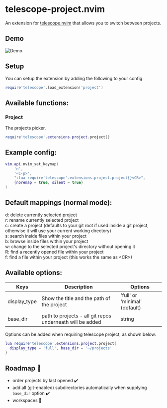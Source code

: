 # telescope-project.nvim

An extension for [telescope.nvim](https://github.com/nvim-telescope/telescope.nvim) 
that allows you to switch between projects.

## Demo

![Demo](./demo.gif)

## Setup

You can setup the extension by adding the following to your config:

```lua
require'telescope'.load_extension('project')
```

## Available functions:

### Project

The projects picker.

```lua
require'telescope'.extensions.project.project{}
```

## Example config: 

```lua
vim.api.nvim_set_keymap(
	'n',
	'<C-p>',
	":lua require'telescope'.extensions.project.project{}<CR>",
	{noremap = true, silent = true}
)
```

## Default mappings (normal mode):

d: delete currently selected project  
r: rename currently selected project  
c: create a project (defaults to your git root if used inside a git project, 
otherwise it will use your current working directory)  
s: search inside files within your project  
b: browse inside files within your project  
w: change to the selected project's directory without opening it  
R: find a recently opened file within your project  
f: find a file within your project (this works the same as \<CR\>)

## Available options:

| Keys         | Description                                               | Options                       |
|--------------|-----------------------------------------------------------|-------------------------------|
| display_type | Show the title and the path of the project                | 'full' or 'minimal' (default) |
| base_dir     | path to projects - all git repos underneath will be added | string                        |

Options can be added when requiring telescope project, as shown below:  

```lua
lua require'telescope'.extensions.project.project{
  display_type = 'full', base_dir = '~/projects'
}
```

## Roadmap :blue_car:

- order projects by last opened :heavy_check_mark:
- add all (git-enabled) subdirectories automatically when supplying `base_dir` option :heavy_check_mark:
- workspaces :construction:
